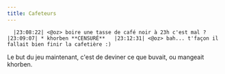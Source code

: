 ```yaml
---
title: Cafeteurs
---
```


`  
|23:08:22| <@oz> boire une tasse de café noir à 23h c'est mal ?  
|23:09:07| * khorben **CENSURÉ**  
|23:12:31| <@oz> bah... t'façon il fallait bien finir la cafetière :)  
`

Le but du jeu maintenant, c'est de deviner ce que buvait, ou mangeait khorben.

